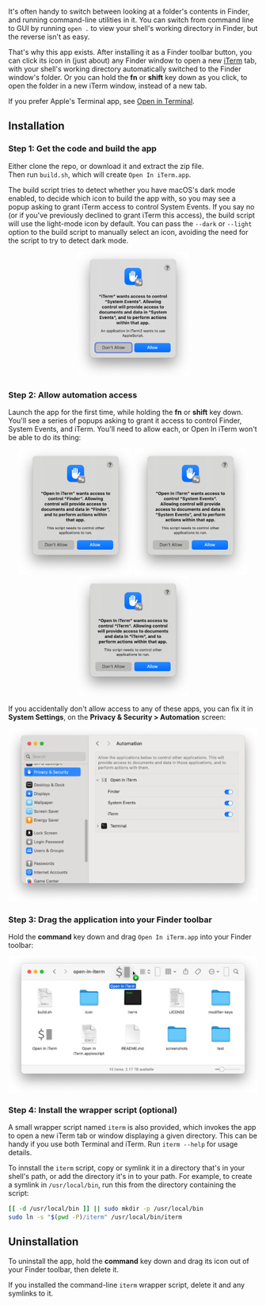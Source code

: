 It's often handy to switch between looking at a folder's contents in Finder, and running command-line utilities in it. You can switch from command line to GUI by running `open .` to view your shell's working directory in Finder, but the reverse isn't as easy.

That's why this app exists. After installing it as a Finder toolbar button, you can click its icon in (just about) any Finder window to open a new [iTerm](https://iterm2.com) tab, with your shell's working directory automatically switched to the Finder window's folder. Or you can hold the **fn** or **shift** key down as you click, to open the folder in a new iTerm window, instead of a new tab.

If you prefer Apple's Terminal app, see [Open in Terminal](https://github.com/jakshin/open-in-terminal).


## Installation

### Step 1: Get the code and build the app

Either clone the repo, or download it and extract the zip file.   
Then run `build.sh`, which will create `Open In iTerm.app`.

The build script tries to detect whether you have macOS's dark mode enabled, to decide which icon to build the app with, so you may see a popup asking to grant iTerm access to control System Events. If you say no (or if you've previously declined to grant iTerm this access), the build script will use the light-mode icon by default. You can pass the `--dark` or `--light` option to the build script to manually select an icon, avoiding the need for the script to try to detect dark mode.

<div align="center">
	<img width=228 alt="Screenshot of popup" src="screenshots/iterm-control-system-events.png">
</div>

### Step 2: Allow automation access

Launch the app for the first time, while holding the **fn** or **shift** key down. You'll see a series of popups asking to grant it access to control Finder, System Events, and iTerm. You'll need to allow each, or Open In iTerm won't be able to do its thing:

<div align="center">
	<img width=228 alt="Screenshot of popup" src="screenshots/control-finder.png">
	<img width=228 alt="Screenshot of popup" src="screenshots/control-system-events.png">
	<img width=228 alt="Screenshot of popup" src="screenshots/control-iterm.png">
</div>

If you accidentally don't allow access to any of these apps, you can fix it in **System Settings**, on the **Privacy & Security > Automation** screen:

<div align="center">
	<img width=531 alt="Screenshot of Automation settings" src="screenshots/automation-settings.png">
</div>

### Step 3: Drag the application into your Finder toolbar

Hold the **command** key down and drag `Open In iTerm.app` into your Finder toolbar:

<div align="center">
	<img width=531 alt="Screenshot of holding Command and dragging" src="screenshots/hold-command-and-drag.png">
</div>

### Step 4: Install the wrapper script (optional)

A small wrapper script named `iterm` is also provided, which invokes the app to open a new iTerm tab or window displaying a given directory. This can be handy if you use both Terminal and iTerm. Run `iterm --help` for usage details.

To innstall the `iterm` script, copy or symlink it in a directory that's in your shell's path, or add the directory it's in to your path. For example, to create a symlink in `/usr/local/bin`, run this from the directory containing the script:

```bash
[[ -d /usr/local/bin ]] || sudo mkdir -p /usr/local/bin
sudo ln -s "$(pwd -P)/iterm" /usr/local/bin/iterm
```


## Uninstallation

To uninstall the app, hold the **command** key down and drag its icon out of your Finder toolbar, then delete it.

If you installed the command-line `iterm` wrapper script, delete it and any symlinks to it.
